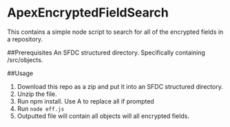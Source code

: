 # ApexEncryptedFieldSearch
This contains a simple node script to search for all of the encrypted fields in a repository.

##Prerequisites 
An SFDC structured directory. Specifically containing /src/objects.

##Usage
1. Download this repo as a zip and put it into an SFDC structured directory.
2. Unzip the file.
3. Run npm install. Use A to replace all if prompted
4. Run `node eff.js`
5. Outputted file will contain all objects will all encrypted fields.
 
